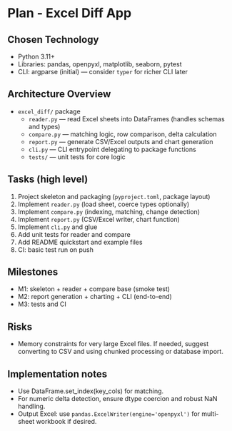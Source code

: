 # Plan - Excel Diff App

## Chosen Technology
- Python 3.11+
- Libraries: pandas, openpyxl, matplotlib, seaborn, pytest
- CLI: argparse (initial) — consider `typer` for richer CLI later

## Architecture Overview
- `excel_diff/` package
  - `reader.py` — read Excel sheets into DataFrames (handles schemas and types)
  - `compare.py` — matching logic, row comparison, delta calculation
  - `report.py` — generate CSV/Excel outputs and chart generation
  - `cli.py` — CLI entrypoint delegating to package functions
  - `tests/` — unit tests for core logic

## Tasks (high level)
1. Project skeleton and packaging (`pyproject.toml`, package layout)
2. Implement `reader.py` (load sheet, coerce types optionally)
3. Implement `compare.py` (indexing, matching, change detection)
4. Implement `report.py` (CSV/Excel writer, chart function)
5. Implement `cli.py` and glue
6. Add unit tests for reader and compare
7. Add README quickstart and example files
8. CI: basic test run on push

## Milestones
- M1: skeleton + reader + compare base (smoke test)
- M2: report generation + charting + CLI (end-to-end)
- M3: tests and CI

## Risks
- Memory constraints for very large Excel files. If needed, suggest converting to CSV and using chunked processing or database import.

## Implementation notes
- Use DataFrame.set_index(key_cols) for matching.
- For numeric delta detection, ensure dtype coercion and robust NaN handling.
- Output Excel: use `pandas.ExcelWriter(engine='openpyxl')` for multi-sheet workbook if desired.
